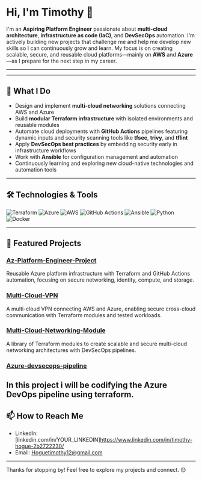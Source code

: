# Hi, I'm Timothy 👋

I'm an **Aspiring Platform Engineer** passionate about **multi-cloud architecture**, **infrastructure as code (IaC)**, and **DevSecOps** automation. I'm actively building new projects that challenge me and help me develop new skills so I can continuously grow and learn. My focus is on creating scalable, secure, and reusable cloud platforms—mainly on **AWS** and **Azure**—as I prepare for the next step in my career.

---


---

## 🚀 What I Do

- Design and implement **multi-cloud networking** solutions connecting AWS and Azure
- Build **modular Terraform infrastructure** with isolated environments and reusable modules
- Automate cloud deployments with **GitHub Actions** pipelines featuring dynamic inputs and security scanning tools like **tfsec**, **trivy**, and **tflint**
- Apply **DevSecOps best practices** by embedding security early in infrastructure workflows
- Work with **Ansible** for configuration management and automation
- Continuously learning and exploring new cloud-native technologies and automation tools

---

## 🛠️ Technologies & Tools

![Terraform](https://img.shields.io/badge/Terraform-623CE4?style=for-the-badge&logo=terraform&logoColor=white)
![Azure](https://img.shields.io/badge/Azure-0089D6?style=for-the-badge&logo=microsoft-azure&logoColor=white)
![AWS](https://img.shields.io/badge/AWS-232F3E?style=for-the-badge&logo=amazon-aws&logoColor=white)
![GitHub Actions](https://img.shields.io/badge/GitHub%20Actions-2088FF?style=for-the-badge&logo=githubactions&logoColor=white)
![Ansible](https://img.shields.io/badge/Ansible-EE0000?style=for-the-badge&logo=ansible&logoColor=white)
![Python](https://img.shields.io/badge/Python-3776AB?style=for-the-badge&logo=python&logoColor=white)
![Docker](https://img.shields.io/badge/Docker-2496ED?style=for-the-badge&logo=docker&logoColor=white)

---

## 📂 Featured Projects

### [Az-Platform-Engineer-Project](https://github.com/thogue12/Az-Platform-Engineer-Project) 
Reusable Azure platform infrastructure with Terraform and GitHub Actions automation, focusing on secure networking, identity, compute, and storage.

### [Multi-Cloud-VPN](https://github.com/thogue12/Multi-CloudVPN)  
A multi-cloud VPN connecting AWS and Azure, enabling secure cross-cloud communication with Terraform modules and tested workloads.

### [Multi-Cloud-Networking-Module](https://github.com/thogue12/Multi-Cloud-Networking-Module)  
A library of Terraform modules to create scalable and secure multi-cloud networking architectures with DevSecOps pipelines.

### [Azure-devsecops-pipeline](https://github.com/thogue12/azure-devsecops-pipeline/tree/testing/terraform)
In this project i will be codifying the Azure DevOps pipeline using terraform.
---

## 📫 How to Reach Me

- LinkedIn: [linkedin.com/in/YOUR_LINKEDIN]https://www.linkedin.com/in/timothy-hogue-2b2722230/
- Email: Hoguetimothy12@gmail.com

---

Thanks for stopping by! Feel free to explore my projects and connect. 😊
